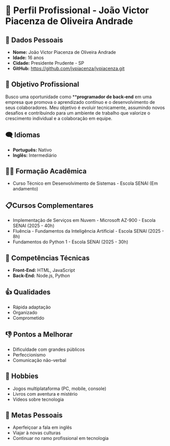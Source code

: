 # 📝 Perfil Profissional - João Victor Piacenza de Oliveira Andrade

## 👤 Dados Pessoais
- **Nome:** João Victor Piacenza de Oliveira Andrade
- **Idade:** 16 anos
- **Cidade:** Presidente Prudente - SP
- **GitHub:** https://github.com/jvpiacenza/jvpiacenza.git

## 💯 Objetivo Profissional
Busco uma oportunidade como ****programador de back-end** em uma empresa que promova o aprendizado contínuo e o desenvolvimento de seus colaboradores. Meu objetivo é evoluir tecnicamente, assumindo novos desafios e contribuindo para um ambiente de trabalho que valorize o crescimento individual e a colaboração em equipe.

## 🗨 Idiomas
- **Português:** Nativo
- **Inglês:** Intermediário

## 👨‍🎓 Formação Acadêmica
- Curso Técnico em Desenvolvimento de Sistemas - Escola SENAI (Em andamento)

## 📋Cursos Complementares
- Implementação de Serviços em Nuvem - Microsoft AZ-900 - Escola SENAI (2025 - 40h)
- Fluência - Fundamentos da Inteligência Artificial - Escola SENAI (2025 - 8h)
- Fundamentos do Python 1 - Escola SENAI (2025 - 30h)

## 🧠 Competências Técnicas
- **Front-End:** HTML, JavaScript
- **Back-End:** Node.js, Python

## 👍 Qualidades
- Rápida adaptação
- Organizado
- Comprometido

## 👎 Pontos a Melhorar
- Dificuldade com grandes públicos
- Perfeccionismo
- Comunicação não-verbal

## 🤩 Hobbies
- Jogos multiplataforma (PC, mobile, console)
- Livros com aventura e mistério
- Vídeos sobre tecnologia

## 🎇 Metas Pessoais
- Aperfeiçoar a fala em inglês
- Viajar à novas culturas
- Continuar no ramo profissional em tecnologia

